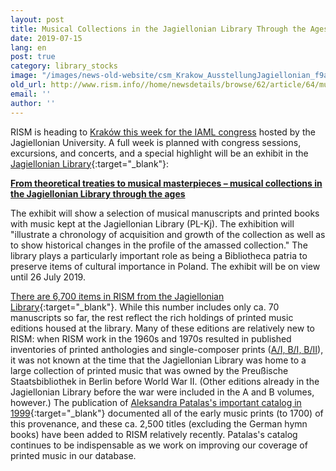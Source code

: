 ```yaml
---
layout: post
title: Musical Collections in the Jagiellonian Library Through the Ages
date: 2019-07-15
lang: en
post: true
category: library_stocks
image: "/images/news-old-website/csm_Krakow_AusstellungJagiellonian_f9a46ccdda.png"
old_url: http://www.rism.info//home/newsdetails/browse/62/article/64/musical-collections-in-the-jagiellonian-library-through-the-ages.html
email: ''
author: ''
---
```


RISM is heading to [Kraków this week for the IAML congress](/publications/iaml-congresses/2019.html) hosted by the Jagiellonian University. A full week is planned with congress sessions, excursions, and concerts, and a special highlight will be an exhibit in the [Jagiellonian Library](https://bj.uj.edu.pl/en_GB/start-en){:target="_blank"}:

[**From theoretical treaties to musical masterpieces – musical collections in the Jagiellonian Library through the ages**](http://www.iaml2019.confer.uj.edu.pl/en_GB/programme/exhibition-jagiellonian-library)

The exhibit will show a selection of musical manuscripts and printed books with music kept at the Jagiellonian Library (PL-Kj). The exhibition will "illustrate a chronology of acquisition and growth of the collection as well as to show historical changes in the profile of the amassed collection." The library plays a particularly important role as being a Bibliotheca patria to preserve items of cultural importance in Poland. The exhibit will be on view until 26 July 2019.

[There are 6,700 items in RISM from the Jagiellonian Library](https://opac.rism.info/search?View=rism&siglum=PL-Kj&Language=en){:target="_blank"}. While this number includes only ca. 70 manuscripts so far, the rest reflect the rich holdings of printed music editions housed at the library. Many of these editions are relatively new to RISM: when RISM work in the 1960s and 1970s resulted in published inventories of printed anthologies and single-composer prints ([A/I, B/I, B/II](/publications.html)), it was not known at the time that the Jagiellonian Library was home to a large collection of printed music that was owned by the Preußische Staatsbibliothek in Berlin before World War II. (Other editions already in the Jagiellonian Library before the war were included in the A and B volumes, however.) The publication of [Aleksandra Patalas's important catalog in 1999](https://opac.rism.info/search?id=lit3332&View=rism&Language=en){:target="_blank"} documented all of the early music prints (to 1700) of this provenance, and these ca. 2,500 titles (excluding the German hymn books) have been added to RISM relatively recently. Patalas's catalog continues to be indispensable as we work on improving our coverage of printed music in our database.


